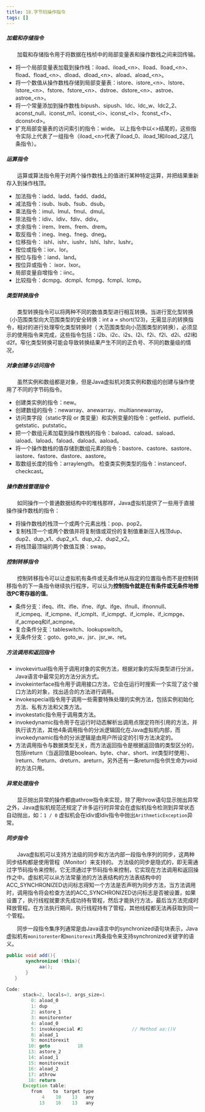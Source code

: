 ```yaml
---
title: 18.字节码操作指令
tags: []
---
```


##### 加载和存储指令

&#8195;&#8195;加载和存储指令用于将数据在栈桢中的局部变量表和操作数栈之间来回传输。
- 将一个局部变量表加载到操作栈：iload、iload_&lt;n&gt;、lload、lload_&lt;n&gt;、fload、fload_&lt;n&gt;、dload、dload_&lt;n&gt;、aload、aload_&lt;n&gt;。
- 将一个数值从操作数栈存储到局部变量表：istore、istore_&lt;n&gt;、lstore、lstore_&lt;n&gt;、fstore、fstore_&lt;n&gt;、dstroe、dstore_&lt;n&gt;、astroe、astroe_&lt;n&gt;。
- 将一个常量添加到操作数栈:bipush、sipush、ldc、ldc_w、ldc2_2、aconst_null、iconst_m1、iconst_&lt;i&gt;、iconst_&lt;l&gt;、fconst_&lt;f&gt;、dconst&lt;d&gt;。
- 扩充局部变量表的访问索引的指令：wide。
以上指令中以&lt;&gt;结尾的，这些指令实际上代表了一组指令（iload_&lt;n&gt;代表了iload_0、iload_1和iload_2这几条指令）。

##### 运算指令

&#8195;&#8195;运算或算法指令用于对两个操作数栈上的值进行某种特定运算，并把结果重新存入到操作栈顶。
- 加法指令：iadd、ladd、fadd、dadd。
- 减法指令：isub、lsub、fsub、dsub。
- 乘法指令：imul、lmul、fmul、dmul。
- 除法指令：idiv、ldiv、fdiv、ddiv。
- 求余指令：irem、lrem、frem、drem。
- 取反指令：ineg、lneg、fneg、dneg。
- 位移指令： ishl、ishr、iushr、lshl、lshr、lushr。
- 按位或指令：ior、lor。
- 按位与指令：iand、land。
- 按位异或指令： ixor、lxor。
- 局部变量自增指令：iinc。
- 比较指令：dcmpg、dcmpl、fcmpg、fcmpl、lcmp。

##### 类型转换指令

&#8195;&#8195;类型转换指令可以将两种不同的数值类型进行相互转换。当进行宽化型转换（小范围类型向大范围类型的安全转换：int a = short(123)，无需显示的转换指令，相对的进行处理窄化类型转换时（ 大范围类型向小范围类型的转换），必须显示的使用指令来完成，这些指令包括：i2b、i2c、i2s、l2i、f2i、f2l、d2i、d2l和d2f。窄化类型转换可能会导致转换结果产生不同的正负号、不同的数量级的情况，

##### 对象创建与访问指令

&#8195;&#8195;虽然实例和数组都是对象，但是Java虚拟机对类实例和数组的创建与操作使用了不同的字节码指令。
- 创建类实例的指令：new。
- 创建数组的指令：newarray、anewarray、multiannewarray。
- 访问类字段（static字段 or 类变量）和实例变量的指令：getfield、putfield、getstatic、putstatic。
- 把一个数组元素加载到操作数栈的指令：baload、caload、saload、iaload、laload、faload、daload、aaload。
- 将一个操作数栈的值存储到数组元素的指令：bastore、castore、sastore、iastore、fastore、dastore、aastore。
- 取数组长度的指令：arraylength。
检查类实例类型的指令：instanceof、checkcast。

##### 操作数栈管理指令

&#8195;&#8195;如同操作一个普通数据结构中的堆栈那样，Java虚拟机提供了一些用于直接操作操作数栈的指令：
- 将操作数栈的栈顶一个或两个元素出栈：pop、pop2。
- 复制栈顶一个或两个数值并将复制值或双份的复制值重新压入栈顶dup、dup2、dup_x1、dup2_x1、dup_x2、dup2_x2。
- 将栈顶最顶端的两个数值互换：swap。

##### 控制转移指令

&#8195;&#8195;控制转移指令可以让虚拟机有条件或无条件地从指定的位置指令而不是控制转移指令的下一条指令继续执行程序，可以认为**控制指令就是在有条件或无条件地修改PC寄存器的值**。
- 条件分支：ifeq、iflt、ifle、ifne、ifgt、ifge、ifnull、ifnonnull、if_icmpeq、if_icmpne、if_icmplt、if_icmpgt、if_icmple、if_icmpge、if_acmpeq和if_acmpne。
- 复合条件分支：tableswitch、lookupswitch。
- 无条件分支：goto、goto_w、jsr、jsr_w、ret。

##### 方法调用和返回指令
- invokevirtual指令用于调用对象的实例方法，根据对象的实际类型进行分派，Java语言中最常见的方法分派方式。
- invokeinterface指令用于调用接口方法，它会在运行时搜索一个实现了这个接口方法的对象，找出适合的方法进行调用。
- invokespecial指令用于调用一些需要特殊处理的实例方法，包括实例初始化方法、私有方法和父类方法。
- invokestatic指令用于调用类方法。
- invokedynamic指令用于在运行时动态解析出调用点限定符所引用的方法，并执行该方法，其他4条调用指令的分派逻辑固化在Java虚拟机内部，而invokedynamic指令的分派逻辑是由用户所设定的引导方法决定的。
- 方法调用指令与数据类型无关，而方法返回指令是根据返回值的类型区分的，包括ireturn（当返回值是boolean、byte、char、short、int类型时使用）、lreturn、freturn、dreturn、areturn，另外还有一条return指令供生命为void的方法只用。

##### 异常处理指令

&#8195;&#8195;显示抛出异常的操作都由athrow指令来实现，除了用throw语句显示抛出异常之外，Java虚拟机规范还规定了许多运行时异常会在虚拟机指令检测到异常状态自动抛出，如：`1 / 0` 虚拟机会在idiv或ldiv指令中抛出`ArithmeticException`异常。

##### 同步指令

&#8195;&#8195;Java虚拟机可以支持方法级的同步和方法内部一段指令序列的同步，这两种同步结构都是使用管程（Monitor）来支持的。
方法级的同步是隐式的，即无需通过字节码指令来控制，它无须通过字节码指令来控制，它实现在方法调用和返回操作之中。虚拟机可以从方法常量池的方法表结构的方法表结构中的ACC_SYNCHRONIZED访问标志得知一个方法是否声明为同步方法，当方法调用时，调用指令将会检查方法的ACC_SYNCHRONIZED访问标志是否被设置，如果设置了，执行线程就要求先成功持有管程，然后才能执行方法，最后当方法完成时释放管程。在方法执行期间，执行线程持有了管程，其他线程都无法再获取到同一个管程。

&#8195;&#8195;同步一段指令集序列通常是由Java语言中的synchronized语句块表示，Java虚拟机有`monitorenter`和`monitorexit`两条指令来支持synchronized关键字的语义。
```java
public void add(){
       synchronized (this){
            aa();
       }
   }

Code:
      stack=2, locals=3, args_size=1
         0: aload_0
         1: dup
         2: astore_1
         3: monitorenter
         4: aload_0
         5: invokespecial #2                  // Method aa:()V
         8: aload_1
         9: monitorexit
        10: goto          18
        13: astore_2
        14: aload_1
        15: monitorexit
        16: aload_2
        17: athrow
        18: return
      Exception table:
         from    to  target type
             4    10    13   any
            13    16    13   any
```
